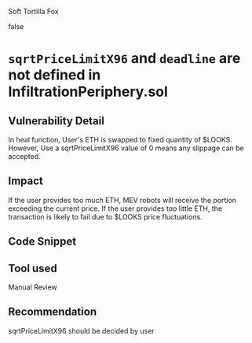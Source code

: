 Soft Tortilla Fox

false

# `sqrtPriceLimitX96` and `deadline` are not defined in InfiltrationPeriphery.sol
## Vulnerability Detail
In heal function, User's ETH is swapped to fixed quantity of $LOOKS. However, Use a sqrtPriceLimitX96 value of 0 means any slippage can be accepted.
## Impact
If the user provides too much ETH, MEV robots will receive the portion exceeding the current price. If the user provides too little ETH, the transaction is likely to fail due to $LOOKS price fluctuations.
## Code Snippet

## Tool used

Manual Review

## Recommendation
sqrtPriceLimitX96 should be decided by user
